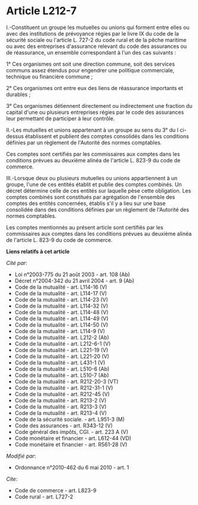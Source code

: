 # Article L212-7

I.-Constituent un groupe les mutuelles ou unions qui forment entre elles ou avec des institutions de prévoyance régies par le
livre IX du code de la sécurité sociale ou l'article L. 727-2 du code rural et de la pêche maritime ou avec des entreprises
d'assurance relevant du code des assurances ou de réassurance, un ensemble correspondant à l'un des cas suivants : 

1° Ces organismes ont soit une direction commune, soit des services communs assez étendus pour engendrer une politique
commerciale, technique ou financière commune ; 

2° Ces organismes ont entre eux des liens de réassurance importants et durables ; 

3° Ces organismes détiennent directement ou indirectement une fraction du capital d'une ou plusieurs entreprises régies par
le code des assurances leur permettant de participer à leur contrôle. 

II.-Les mutuelles et unions appartenant à un groupe au sens du 3° du I ci-dessus établissent et publient des comptes
consolidés dans les conditions définies par un règlement de l'Autorité des normes comptables. 

Ces comptes sont certifiés par les commissaires aux comptes dans les conditions prévues au deuxième alinéa de l'article L.
823-9 du code de commerce. 

III.-Lorsque deux ou plusieurs mutuelles ou unions appartiennent à un groupe, l'une de ces entités établit et publie des
comptes combinés. Un décret détermine celle de ces entités sur laquelle pèse cette obligation. Les comptes combinés sont
constitués par agrégation de l'ensemble des comptes des entités concernées, établis s'il y a lieu sur une base consolidée
dans des conditions définies par un règlement de l'Autorité des normes comptables. 

Les comptes mentionnés au présent article sont certifiés par les commissaires aux comptes dans les conditions prévues au
deuxième alinéa de l'article L. 823-9 du code de commerce.

**Liens relatifs à cet article**

_Cité par_:

  - Loi n°2003-775 du 21 août 2003 - art. 108 (Ab)
  - Décret n°2004-342 du 21 avril 2004 - art. 9 (Ab)
  - Code de la mutualité - art. L114-16 (V)
  - Code de la mutualité - art. L114-17 (V)
  - Code de la mutualité - art. L114-23 (V)
  - Code de la mutualité - art. L114-32 (V)
  - Code de la mutualité - art. L114-48 (V)
  - Code de la mutualité - art. L114-49 (V)
  - Code de la mutualité - art. L114-50 (V)
  - Code de la mutualité - art. L114-9 (V)
  - Code de la mutualité - art. L212-2 (Ab)
  - Code de la mutualité - art. L212-6-1 (V)
  - Code de la mutualité - art. L221-19 (V)
  - Code de la mutualité - art. L221-20 (V)
  - Code de la mutualité - art. L431-1 (V)
  - Code de la mutualité - art. L510-6 (Ab)
  - Code de la mutualité - art. L510-7 (Ab)
  - Code de la mutualité - art. R212-20-3 (VT)
  - Code de la mutualité - art. R212-31-1 (V)
  - Code de la mutualité - art. R212-45 (V)
  - Code de la mutualité - art. R213-2 (V)
  - Code de la mutualité - art. R213-3 (V)
  - Code de la mutualité - art. R213-4 (V)
  - Code de la sécurité sociale. - art. L951-3 (M)
  - Code des assurances - art. R343-12 (V)
  - Code général des impôts, CGI. - art. 223 A (V)
  - Code monétaire et financier - art. L612-44 (VD)
  - Code monétaire et financier - art. R561-28 (V)

_Modifié par_:

  - Ordonnance n°2010-462 du 6 mai 2010 - art. 1

_Cite_:

  - Code de commerce - art. L823-9
  - Code rural - art. L727-2
